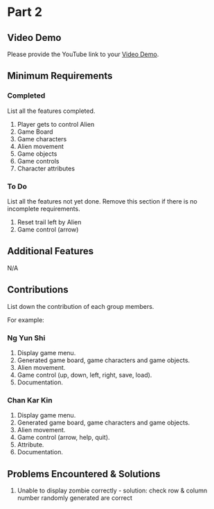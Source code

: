 # Part 2

## Video Demo

Please provide the YouTube link to your [Video Demo](https://youtube.com).

## Minimum Requirements

### Completed

List all the features completed.

1. Player gets to control Alien
2. Game Board
3. Game characters 
4. Alien movement
5. Game objects
6. Game controls
7. Character attributes

### To Do

List all the features not yet done. Remove this section if there is no incomplete requirements.

1. Reset trail left by Alien
2. Game control (arrow)

## Additional Features

N/A

## Contributions

List down the contribution of each group members.

For example:

### Ng Yun Shi

1. Display game menu.
2. Generated game board, game characters and game objects.
3. Alien movement.
4. Game control (up, down, left, right, save, load).
5. Documentation.

### Chan Kar Kin

1. Display game menu.
2. Generated game board, game characters and game objects.
3. Alien movement.
4. Game control (arrow, help, quit).
5. Attribute.
6. Documentation.

## Problems Encountered & Solutions
1. Unable to display zombie correctly - solution: check row & column number randomly generated are correct
